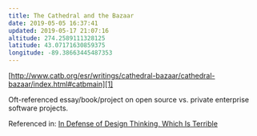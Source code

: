 ```yaml
---
title: The Cathedral and the Bazaar
date: 2019-05-05 16:37:41
updated: 2019-05-17 21:07:16
altitude: 274.2589111328125
latitude: 43.07171630859375
longitude: -89.38663445487353
---
```

[http://www.catb.org/esr/writings/cathedral-bazaar/cathedral-bazaar/index.html#catbmain][1]

Oft-referenced essay/book/project on open source vs. private enterprise software projects.

Referenced in: [In Defense of Design Thinking, Which Is Terrible][2]

[1]: http://www.catb.org/esr/writings/cathedral-bazaar/cathedral-bazaar/index.html#catbmain
[2]: evernote:///view/184321186/s446/ecfd9496-f812-4f29-8c07-7c4eba320bff/a330148f-f7ed-47dc-899f-07f1fcbe468f